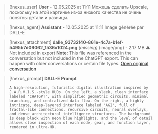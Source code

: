 >[!nexus_user] **User** - 12.05.2025 at 11:11
> Можешь сделать Upscale, поскольку на этой картинке из-за низкого качества не очень понятны детали и разницы.
<!-- UID: bbb21c41-ccc4-4c31-ba8a-b1b8a67af44c -->




>[!nexus_agent] **Assistant** - 12.05.2025 at 11:11
> Image générée par DALL-E

>[!nexus_attachment] **dalle_93732f40-861e-4c7a-b1ef-5495b7d09062_1536x1024.png** *(missing)* (image/png) - 2.17 MB
> ⚠️ Not included in export
> **Note:** This file was referenced in the conversation but not included in the ChatGPT export. This can happen with older conversations or certain file types.
> [Open original conversation](https://chatgpt.com/)

>[!nexus_prompt] **DALL-E Prompt**
> ```
> A high-resolution, futuristic digital illustration inspired by J.A.R.V.I.S.-style HUDs. On the left, a sleek, clean interface labeled 'CHATGPT', with simplified geometric circuits, minimal branching, and centralized data flow. On the right, a highly intricate, deep-layered interface labeled 'AGI', full of fractal-like connections, recursive circuits, neural overlays, and dense architectural intelligence structures. The background is deep black with neon blue highlights, and the level of detail allows close inspection of each node, gear, and function layer, rendered in ultra-HD.
> ```
<!-- UID: 742d728d-c110-4531-b467-bae7e08c7298 -->